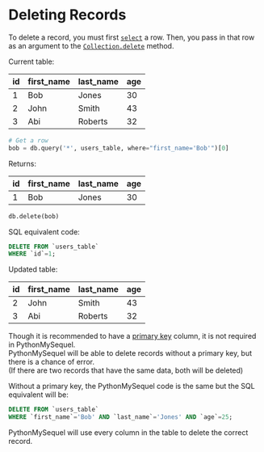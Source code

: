# Deleting Records

To delete a record, you must first [`select`](getting_started/examples/query.md) a row. Then, you pass in that row as an argument to the [`Collection.delete`](api_reference/connection.md#methods-and-attributes) method.

Current table:

| id | first_name | last_name | age |
|----|------------|-----------|-----|
| 1  | Bob        | Jones     | 30  |
| 2  | John       | Smith     | 43  |
| 3  | Abi        | Roberts   | 32  |

```python
# Get a row
bob = db.query('*', users_table, where="first_name='Bob'")[0]
```
Returns:

| id | first_name | last_name | age |
|----|------------|-----------|-----|
| 1  | Bob        | Jones     | 30  |

```python
db.delete(bob)
```
SQL equivalent code:
```sql
DELETE FROM `users_table`
WHERE `id`=1;
```

Updated table:

| id | first_name | last_name | age |
|----|------------|-----------|-----|
| 2  | John       | Smith     | 43  |
| 3  | Abi        | Roberts   | 32  |

Though it is recommended to have a [primary key](https://dev.mysql.com/doc/refman/8.0/en/primary-key-optimization.html) column, it is not required in PythonMySequel.\
PythonMySequel will be able to delete records without a primary key, but there is a chance of error.\
(If there are two records that have the same data, both will be deleted)

Without a primary key, the PythonMySequel code is the same but the SQL equivalent will be:
```sql
DELETE FROM `users_table`
WHERE `first_name`='Bob' AND `last_name`='Jones' AND `age`=25;
```
PythonMySequel will use every column in the table to delete the correct record.